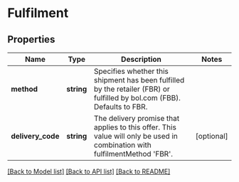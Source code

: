 # Fulfilment

## Properties
Name | Type | Description | Notes
------------ | ------------- | ------------- | -------------
**method** | **string** | Specifies whether this shipment has been fulfilled by the retailer (FBR) or fulfilled by bol.com (FBB). Defaults to FBR. | 
**delivery_code** | **string** | The delivery promise that applies to this offer. This value will only be used in combination with fulfilmentMethod &#39;FBR&#39;. | [optional] 

[[Back to Model list]](../README.md#documentation-for-models) [[Back to API list]](../README.md#documentation-for-api-endpoints) [[Back to README]](../README.md)


